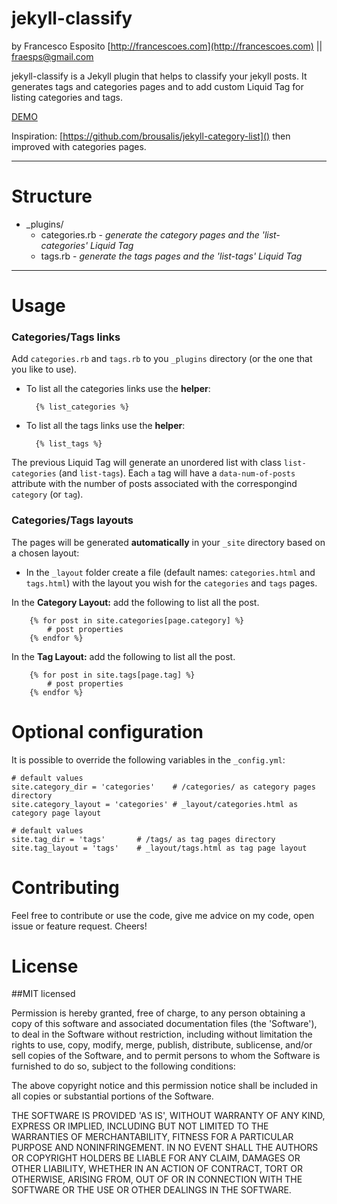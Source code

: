 # jekyll-classify

by Francesco Esposito [http://francescoes.com](http://francescoes.com) || <fraesps@gmail.com>


jekyll-classify is a Jekyll plugin that helps to classify your jekyll posts. It generates tags and categories pages and to add custom Liquid Tag for listing categories and tags. 


[DEMO](http://francescoes.com/jekyll-classify-demo/) 


Inspiration: [https://github.com/brousalis/jekyll-category-list]() then improved with categories pages.

---

# Structure

- _plugins/
	- categories.rb - *generate the category pages and the 'list-categories' Liquid Tag*
	- tags.rb - *generate the tags pages and the 'list-tags' Liquid Tag*

---

# Usage

### Categories/Tags links

Add `categories.rb` and `tags.rb` to you `_plugins` directory (or the one that you like to use). 


- To list all the categories links use the **helper**:

		{% list_categories %}
	
- To list all the tags links use the **helper**:
	
		{% list_tags %}

The previous Liquid Tag will generate an unordered list with class `list-categories` (and `list-tags`). Each `a` tag will have a `data-num-of-posts` attribute with the number of posts associated with the correspongind `category` (or `tag`). 

### Categories/Tags layouts
		
The pages will be generated **automatically** in your `_site` directory based on a chosen layout:  
	
- In the `_layout` folder create a file (default names: `categories.html` and `tags.html`) with the layout you wish for the `categories` and `tags` pages.

In the **Category Layout:** add the following to list all the post.

		{% for post in site.categories[page.category] %}
			# post properties
		{% endfor %}

In the **Tag Layout:** add the following to list all the post.

		{% for post in site.tags[page.tag] %}
			# post properties
		{% endfor %}
			

# Optional configuration

It is possible to override the following variables in the `_config.yml`:
	
	# default values
	site.category_dir = 'categories'	# /categories/ as category pages directory
	site.category_layout = 'categories'	# _layout/categories.html as category page layout 

	# default values
	site.tag_dir = 'tags'		# /tags/ as tag pages directory
	site.tag_layout = 'tags'	# _layout/tags.html as tag page layout 


# Contributing 

Feel free to contribute or use the code, give me advice on my code, open issue or feature request. Cheers!


# License

##MIT licensed

Permission is hereby granted, free of charge, to any person obtaining a copy of this software and associated documentation files (the 'Software'), to deal in the Software without restriction, including without limitation the rights to use, copy, modify, merge, publish, distribute, sublicense, and/or sell copies of the Software, and to permit persons to whom the Software is furnished to do so, subject to the following conditions:

The above copyright notice and this permission notice shall be included in all copies or substantial portions of the Software.

THE SOFTWARE IS PROVIDED 'AS IS', WITHOUT WARRANTY OF ANY KIND, EXPRESS OR IMPLIED, INCLUDING BUT NOT LIMITED TO THE WARRANTIES OF MERCHANTABILITY, FITNESS FOR A PARTICULAR PURPOSE AND NONINFRINGEMENT. IN NO EVENT SHALL THE AUTHORS OR COPYRIGHT HOLDERS BE LIABLE FOR ANY CLAIM, DAMAGES OR OTHER LIABILITY, WHETHER IN AN ACTION OF CONTRACT, TORT OR OTHERWISE, ARISING FROM, OUT OF OR IN CONNECTION WITH THE SOFTWARE OR THE USE OR OTHER DEALINGS IN THE SOFTWARE.
